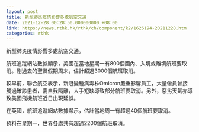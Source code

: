 ```yaml
---
layout: post
title: 新型肺炎疫情影響多處航空交通
date: 2021-12-28 00:28:50.000000000 +08:00
link: https://news.rthk.hk/rthk/ch/component/k2/1626194-20211228.htm
categories: rthk
---
```


新型肺炎疫情影響多處航空交通。

航班追蹤網站數據顯示，美國在當地星期一有800個國內、入境或離境航班要取消。剛過去的聖誕假期周末，估計超過3000個航班取消。

較早前，聯合航空表示，新冠變種病毒株Omicron嚴重影響員工，大量僱員曾接觸過確診患者，需自我隔離，人手短缺導致部分航班要取消。另外，惡劣天氣亦導致美國飛機航班近日出現延誤。

在英國，航班追蹤網站數據顯示，估計當地周一有超過40個航班要取消。

預料在星期一，世界各處共有超過2200個航班取消。
